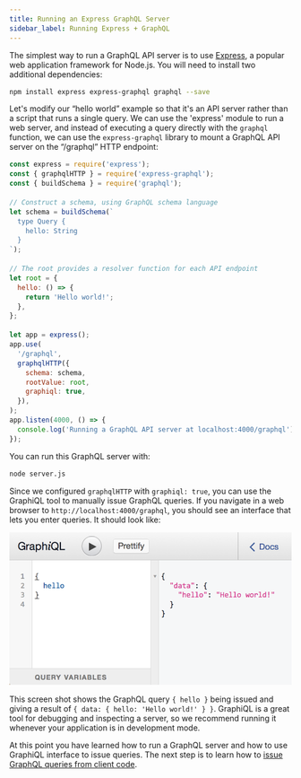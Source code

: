 ```yaml
---
title: Running an Express GraphQL Server
sidebar_label: Running Express + GraphQL
---
```


The simplest way to run a GraphQL API server is to use [Express](https://expressjs.com), a popular web application framework for Node.js. You will need to install two additional dependencies:

```bash
npm install express express-graphql graphql --save
```

Let's modify our “hello world” example so that it's an API server rather than a script that runs a single query. We can use the 'express' module to run a web server, and instead of executing a query directly with the `graphql` function, we can use the `express-graphql` library to mount a GraphQL API server on the “/graphql” HTTP endpoint:

```js
const express = require('express');
const { graphqlHTTP } = require('express-graphql');
const { buildSchema } = require('graphql');

// Construct a schema, using GraphQL schema language
let schema = buildSchema(`
  type Query {
    hello: String
  }
`);

// The root provides a resolver function for each API endpoint
let root = {
  hello: () => {
    return 'Hello world!';
  },
};

let app = express();
app.use(
  '/graphql',
  graphqlHTTP({
    schema: schema,
    rootValue: root,
    graphiql: true,
  }),
);
app.listen(4000, () => {
  console.log('Running a GraphQL API server at localhost:4000/graphql');
});
```

You can run this GraphQL server with:

```bash
node server.js
```

Since we configured `graphqlHTTP` with `graphiql: true`, you can use the GraphiQL tool to manually issue GraphQL queries. If you navigate in a web browser to `http://localhost:4000/graphql`, you should see an interface that lets you enter queries. It should look like:

![hello world graphql example](./hello.png)

This screen shot shows the GraphQL query `{ hello }` being issued and giving a result of `{ data: { hello: 'Hello world!' } }`. GraphiQL is a great tool for debugging and inspecting a server, so we recommend running it whenever your application is in development mode.

At this point you have learned how to run a GraphQL server and how to use GraphiQL interface to issue queries. The next step is to learn how to [issue GraphQL queries from client code](./graphql-clients.md).
